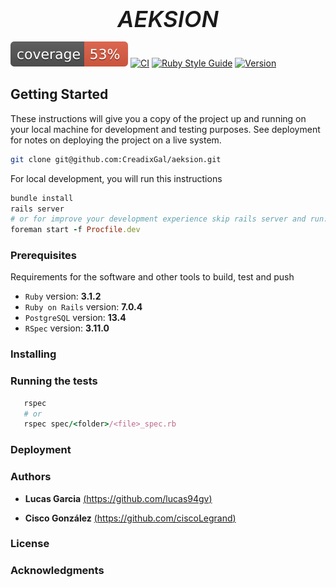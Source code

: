 <div align='center' style='font-size:36px;font-weight:600;font-style:italic;'>
  AEKSION
</div>

  [![Test Coverage](./public/coverage/coverage.svg)](./public/coverage/coverage.svg) [![CI](https://github.com/CreadixGal/aeksion/actions/workflows/main.yml/badge.svg)](https://github.com/CreadixGal/aeksion/actions/workflows/main.yml)
  [![Ruby Style Guide](https://img.shields.io/badge/code_style-rubocop-brightgreen.svg)](https://github.com/rubocop/rubocop) [![Version](https://badge.fury.io/gh/tterb%2FHyde.svg)](https://badge.fury.io/gh/tterb%2FHyde) 
  
  <!---TODO: uncomment on first release [![GitHub Release](https://img.shields.io/github/release/tterb/PlayMusic.svg?style=flat)]()
  ![GitHub issues](https://img.shields.io/github/issues-raw/CreadixGal/aeksion)
  ![GitHub pull requests](https://img.shields.io/github/issues-pr/CreadixGal/aeksion) 
-->
<!--TODO: One Paragraph of the project description -->
## Getting Started

These instructions will give you a copy of the project up and running on
your local machine for development and testing purposes. See deployment
for notes on deploying the project on a live system.

```bash
git clone git@github.com:CreadixGal/aeksion.git
```

For local development, you will run this instructions
```ruby
bundle install
rails server
# or for improve your development experience skip rails server and run:
foreman start -f Procfile.dev
```
<!--TODO: ADD INSTRUCTIONS -->

### Prerequisites

Requirements for the software and other tools to build, test and push 
+ ``Ruby`` version: **3.1.2**
+ ``Ruby on Rails`` version: **7.0.4**
+ ``PostgreSQL`` version: **13.4**
+ ``RSpec`` version: **3.11.0**

### Installing



### Running the tests

```ruby
   rspec
   # or
   rspec spec/<folder>/<file>_spec.rb
```
### Deployment

<!--TODO:-->

### Authors

  - **Lucas Garcia** [(https://github.com/lucas94gv)](https://github.com/lucas94gv)
  
  - **Cisco González** [(https://github.com/ciscoLegrand)](https://github.com/ciscoLegrand)

### License

  <!--TODO: research which license is needed-->

### Acknowledgments

  <!--TODO: complete acknowledgements->

